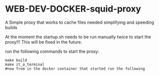 # WEB-DEV-DOCKER-squid-proxy
A Simple proxy that works to cache files needed simplifying and speeding builds

At the moment the startup.sh needs to be run manually twice to start the proxy!!! This will be fixed in the future.

run the following commands to start the proxy:
```
make build
make it_a_terminal
#now from in the docker container that started run the following

```